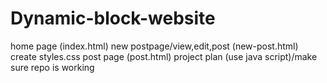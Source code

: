 # Dynamic-block-website
home page (index.html)
new postpage/view,edit,post (new-post.html)
create styles.css
post page (post.html)
project plan (use java script)/make sure repo is working 
